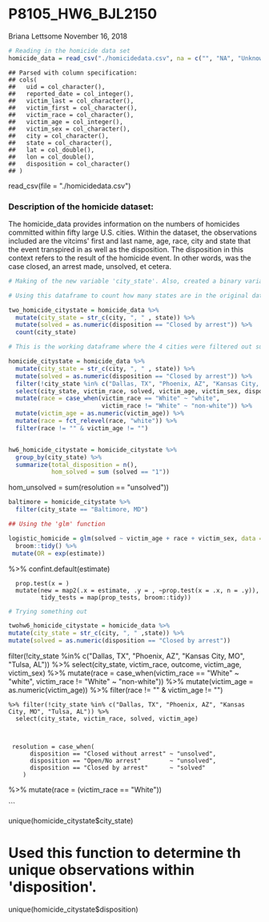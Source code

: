 P8105\_HW6\_BJL2150
================
Briana Lettsome
November 16, 2018

``` r
# Reading in the homicide data set
homicide_data = read_csv("./homicidedata.csv", na = c("", "NA", "Unknown")) 
```

    ## Parsed with column specification:
    ## cols(
    ##   uid = col_character(),
    ##   reported_date = col_integer(),
    ##   victim_last = col_character(),
    ##   victim_first = col_character(),
    ##   victim_race = col_character(),
    ##   victim_age = col_integer(),
    ##   victim_sex = col_character(),
    ##   city = col_character(),
    ##   state = col_character(),
    ##   lat = col_double(),
    ##   lon = col_double(),
    ##   disposition = col_character()
    ## )

read\_csv(file = "./homicidedata.csv")

### Description of the homicide dataset:

The homicide\_data provides information on the numbers of homicides committed within fifty large U.S. cities. Within the dataset, the observations included are the vitcims' first and last name, age, race, city and state that the event transpired in as well as the disposition. The disposition in this context refers to the result of the homicide event. In other words, was the case closed, an arrest made, unsolved, et cetera.

``` r
# Making of the new variable 'city_state'. Also, created a binary variable from disposition and named this new observation 'solved'. Where 1 = "Closed by arrest" and = "Open/ no arrest" and "Closed withou arrest".

# Using this dataframe to count how many states are in the original dataset prior to filtering out the 4 city_state observations. 

two_homicide_citystate = homicide_data %>%
  mutate(city_state = str_c(city, ", " , state)) %>%
  mutate(solved = as.numeric(disposition == "Closed by arrest")) %>% 
  count(city_state)  

# This is the working dataframe where the 4 cities were filtered out successfully. The 

homicide_citystate = homicide_data %>%
  mutate(city_state = str_c(city, ", " , state)) %>% 
  mutate(solved = as.numeric(disposition == "Closed by arrest")) %>% 
  filter(!city_state %in% c("Dallas, TX", "Phoenix, AZ", "Kansas City, MO", "Tulsa, AL")) %>%
  select(city_state, victim_race, solved, victim_age, victim_sex, disposition) %>%
  mutate(race = case_when(victim_race == "White" ~ "white",
                          victim_race != "White" ~ "non-white")) %>%
  mutate(victim_age = as.numeric(victim_age)) %>%
  mutate(race = fct_relevel(race, "white")) %>%
  filter(race != "" & victim_age != "")


hw6_homicide_citystate = homicide_citystate %>%
  group_by(city_state) %>%
  summarize(total_disposition = n(),
            hom_solved = sum (solved == "1"))
```

hom\_unsolved = sum(resolution == "unsolved"))

``` r
baltimore = homicide_citystate %>%
  filter(city_state == "Baltimore, MD")

## Using the 'glm' function

logistic_homicide = glm(solved ~ victim_age + race + victim_sex, data = baltimore, family = binomial()) %>%
  broom::tidy() %>%
 mutate(OR = exp(estimate)) 
```

%&gt;% confint.default(estimate)


      prop.test(x = )
      mutate(new = map2(.x = estimate, .y = , ~prop.test(x = .x, n = .y)),
             tidy_tests = map(prop_tests, broom::tidy)) 

``` r
# Trying something out

twohw6_homicide_citystate = homicide_data %>%
mutate(city_state = str_c(city, ", " ,state)) %>%
mutate(solved = as.numeric(disposition == "Closed by arrest"))
```

filter(!city\_state %in% c("Dallas, TX", "Phoenix, AZ", "Kansas City, MO", "Tulsa, AL")) %&gt;% select(city\_state, victim\_race, outcome, victim\_age, victim\_sex) %&gt;% mutate(race = case\_when(victim\_race == "White" ~ "white", victim\_race != "White" ~ "non-white")) %&gt;% mutate(victim\_age = as.numeric(victim\_age)) %&gt;% filter(race != "" & victim\_age != "")



        

    %>% filter(!city_state %in% c("Dallas, TX", "Phoenix, AZ", "Kansas City, MO", "Tulsa, AL")) %>%
      select(city_state, victim_race, solved, victim_age)



     resolution = case_when(
          disposition == "Closed without arrest" ~ "unsolved",
          disposition == "Open/No arrest"        ~ "unsolved",
          disposition == "Closed by arrest"      ~ "solved"
        )

%&gt;% mutate(race = (victim\_race == "White"))

\`\`\`

unique(homicide\_citystate$city\_state)

Used this function to determine th unique observations within 'disposition'.
============================================================================

unique(homicide\_citystate$disposition)
